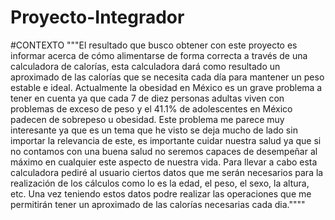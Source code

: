 # Proyecto-Integrador
#CONTEXTO
"""El resultado que busco obtener con este proyecto es informar acerca de cómo alimentarse de forma correcta a través de una calculadora de calorías, esta calculadora dará como resultado un aproximado de las calorías que se necesita cada día para mantener un peso estable e ideal.
Actualmente la obesidad en México es un grave problema a tener en cuenta ya que cada 7 de diez personas adultas viven con problemas de exceso de peso y el 41.1% de adolescentes en México padecen de sobrepeso u obesidad. 
Este problema me parece muy interesante ya que es un tema que he visto se deja mucho de lado sin importar la relevancia de este, es importante cuidar nuestra salud ya que si no contamos con una buena salud no seremos capaces de desempeñar al máximo en cualquier este aspecto de nuestra vida.
Para llevar a cabo esta calculadora pediré al usuario ciertos datos que me serán necesarios para la realización de los cálculos como lo es la edad, el peso, el sexo, la altura, etc. Una vez teniendo estos datos podre realizar las operaciones que me permitirán tener un aproximado de las calorías necesarias cada dia.""""
